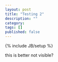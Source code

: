 ```yaml
---
layout: post
title: "Testing 2"
description: ""
category: 
tags: []
published: false
---
```

{% include JB/setup %}

this is better not visible?

